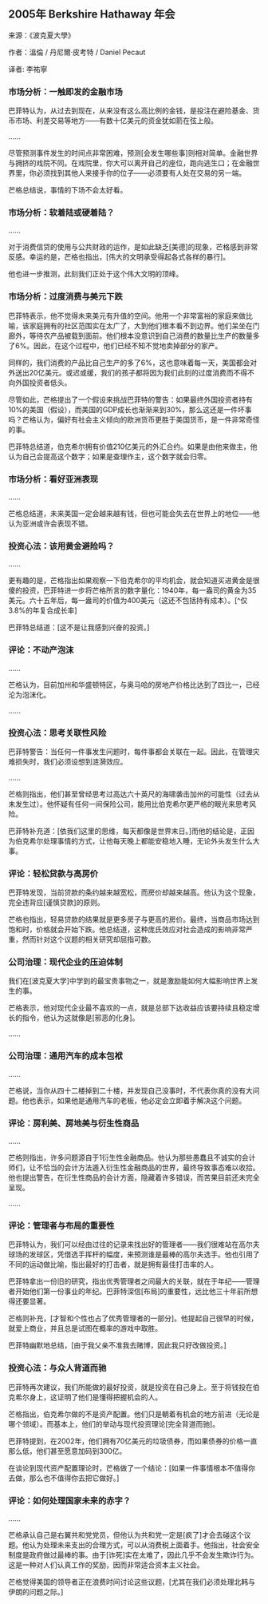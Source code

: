 
## 2005年 Berkshire Hathaway 年会

来源：《波克夏大學》

作者：溫倫 / 丹尼爾·皮考特 / Daniel Pecaut

译者: 李祐寧


### 市场分析：一触即发的金融市场

巴菲特认为，从过去到现在，从来没有这么高比例的金钱，是投注在避险基金、货币市场、利差交易等地方——有数十亿美元的资金犹如箭在弦上般。

......

尽管预测事件发生的时间点非常困难，预测[会发生哪些事]则相对简单。金融世界与拥挤的戏院不同。在戏院里，你大可以离开自己的座位，跑向逃生口；在金融世界里，你必须找到其他人来接手你的位子——必须要有人处在交易的另一端。

芒格总结说，事情的下场不会太好看。

### 市场分析：软着陆或硬着陆？

......

对于消费信贷的使用与公共财政的运作，是如此缺乏[美德]的现象，芒格感到非常反感。幸运的是，芒格也指出，[伟大的文明承受得起各式各样的暴行]。

他也进一步推测，此刻我们正处于这个伟大文明的顶峰。

### 市场分析：过度消费与美元下跌

巴菲特表示，他不觉得未来美元有升值的空间。他用一个非常富裕的家庭来做比喻，该家庭拥有的社区范围实在太广了，大到他们根本看不到边界。他们呆坐在门廊外，等待农产品被载到面前。他们根本没意识到自己消费的数量比生产的数量多了6%。因此，在这个过程中，他们已经不知不觉地卖掉部分的家产。

同样的，我们消费的产品比自己生产的多了6%，这也意味着每一天，美国都会对外送出20亿美元。或迟或缓，我们的孩子都将因为我们此刻的过度消费而不得不向外国投资者低头。

尽管如此，芒格提出了一个假设来挑战巴菲特的警告：如果最终外国投资者持有10%的美国（假设），而美国的GDP成长也渐渐来到30%，那么这还是一件坏事吗？芒格认为，偏好有社会主义倾向的欧洲货币更胜于美国货币，是一件非常奇怪的事。

巴菲特总结道，伯克希尔拥有价值210亿美元的外汇合约。如果是由他来做主，他认为自己会提高这个数字；如果是查理作主，这个数字就会归零。

### 市场分析：看好亚洲表现

......

芒格总结道，未来美国一定会越来越有钱，但也可能会失去在世界上的地位——他认为亚洲或许会表现不错。

### 投资心法：该用黄金避险吗？

......

更有趣的是，芒格指出如果观察一下伯克希尔的平均机会，就会知道买进黄金是很傻的投资，巴菲特进一步将芒格所言的数字量化：1940年，每一盎司的黄金为35美元。六十五年后，每一盎司的价值为400美元（这还不包括持有成本）。[^仅3.8%的年复合成长率]

巴菲特总结道：[这不是让我感到兴奋的投资。]

### 评论：不动产泡沫

......

芒格认为，目前加州和华盛顿特区，与奥马哈的房地产价格比达到了四比一，已经沦为泡沫化。

......

### 投资心法：思考关联性风险

巴菲特警告：当任何一件事发生问题时，每件事都会关联在一起。因此，在管理灾难损失时，我们必须设想到涟漪效应。

......

芒格则指出，他们甚至曾经思考过高达六十英尺的海啸袭击加州的可能性（过去从未发生过）。他怀疑有任何一间保险公司，能用比伯克希尔更严格的眼光来思考风险。

巴菲特补充道：[依我们这里的思维，每天都像是世界末日。]而他的结论是，正因为伯克希尔处理事情的方式，让他每天晚上都能安稳地入睡，无论外头发生什么大事。

### 评论：轻松贷款与高房价

巴菲特发现，当前贷款的条约越来越宽松，而房价却越来越高。他认为这个现象，完全违背应[谨慎贷款]的原则。

芒格也指出，轻易贷款的结果就是更多房子与更高的房价。最终，当商品市场达到饱和时，价格就会开始下跌。他总结道，这种庞氏效应对社会造成的影响非常严重，然而针对这个议题的相关研究却屈指可数。

### 公司治理：现代企业的压迫体制

我们在[波克夏大学]中学到的最宝贵事物之一，就是激励能如何大幅影响世界上发生的事。

芒格表示，他对现代企业最不喜欢的一点，就是总部下达收益应该要持续且稳定增长的指令，他认为这就像是[邪恶的化身]。

......

### 公司治理：通用汽车的成本包袱

......

芒格说，当你从四十二楼掉到二十楼，并发现自己没事时，不代表你真的没有大问题。他也表示，如果他是通用汽车的老板，他必定会立即着手解决这个问题。

### 评论：房利美、房地美与衍生性商品

......

芒格则指出，许多问题源自于1衍生性金融商品。他认为那些愚蠢且不诚实的会计师们，让不恰当的会计方法遁入衍生性金融商品的世界，最终导致事态难以收拾。他也提出警告，在衍生性商品的会计方面，隐藏着许多错误，而苦果目前还未完全呈现。

......

### 评论：管理者与布局的重要性

巴菲特认为，我们可以经由过往的记录来找出好的管理者——我们很难站在高尔夫球场的发球区，凭借选手挥杆的幅度，来预测谁是最棒的高尔夫选手。他也引用了不同的运动做比喻，指出最好的打击者，就是拥有最佳打击率的人。

巴菲特拿出一份旧的研究，指出优秀管理者之间最大的关联，就在于年纪——管理者开始他们第一份事业的年纪。巴菲特深信[布局]的重要性，远比他三十年前所想得还要显著。

芒格则补充，[才智和个性也占了优秀管理者的一部分]。他提起自己很早的时候，就爱上商业，并且总是试图在概率的游戏中取胜。

巴菲特幽默地总结，[由于我父亲不准我去赌博，因此我只好改做投资。]

### 投资心法：与众人背道而驰

巴菲特再次建议，我们所能做的最好投资，就是投资在自己身上。至于将钱投在伯克希尔身上，这证明了他们是懂得把握机会的人。

芒格指出，伯克希尔做的不是资产配置。他们只是朝着有机会的地方前进（无论是哪个领域）。而基本上，他们的举动与现代投资理论[完全背道而驰]。

巴菲特提到，在2002年，他们拥有70亿美元的垃圾债券，而如果债券的价格一直那么低，他们甚至愿意加码到300亿。

在谈论到现代资产配置理论时，芒格做了一个结论：[如果一件事情根本不值得你去做，那么也不值得你去把它做好。]

### 评论：如何处理国家未来的赤字？

......

芒格承认自己是右翼共和党党员，但他认为共和党一定是[疯了]才会去碰这个议题。他认为处理未来支出的合理方式，可以从消费税上面着手。他指出，社会安全制度是政府做过最棒的事。由于[诈死]实在太难了，因此几乎不会发生欺诈行为。这是一种对人们认真工作的奖励，因而非常适合资本主义社会。

芒格觉得美国的领导者正在浪费时间讨论这些议题，[尤其在我们必须处理北韩与伊朗的问题之际。]
